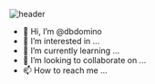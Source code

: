 ![header](https://capsule-render.vercel.app/api?type=wave&color=auto&height=220&section=header&text=dbdomino%20git&desc=Hello&fontSize=90&fontAlignY=10)
- 👋 Hi, I’m @dbdomino
- 👀 I’m interested in ...
- 🌱 I’m currently learning ...
- 💞️ I’m looking to collaborate on ...
- 📫 How to reach me ...

<!---
dbdomino/dbdomino is a ✨ special ✨ repository because its `README.md` (this file) appears on your GitHub profile.
You can click the Preview link to take a look at your changes.
--->
